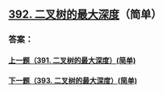## [392. 二叉树的最大深度](https://leetcode-cn.com/problems/merge-two-sorted-lists/)（简单）





### 答案：



#### [上一题（391. 二叉树的最大深度）(简单)](https://github.com/sdwwld/leetCode/blob/master/src/main/java/com/wld/java/leetcode/leetCode0391.md)

#### [下一题（393. 二叉树的最大深度）(简单)](https://github.com/sdwwld/leetCode/blob/master/src/main/java/com/wld/java/leetcode/leetCode0393.md)